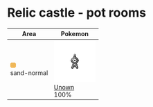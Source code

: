 # Relic castle - pot rooms

| Area                                                                 | Pokemon                                                                  |
| -------------------------------------------------------------------- | ------------------------------------------------------------------------ |
| ![sand-normal](../../img/items/sand-normal.png)<br/>sand-normal<br/> | ![unown](../../img/pokemon/201.png) <br/>[Unown](/pokemon/201) <br/>100% |
